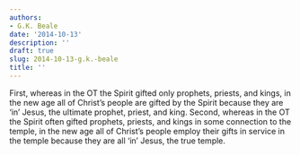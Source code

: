 ```yaml
---
authors:
- G.K. Beale
date: '2014-10-13'
description: ''
draft: true
slug: 2014-10-13-g.k.-beale
title: ''
---
```

First, whereas in the OT the Spirit gifted only prophets, priests, and kings, in the new age all of Christ’s people are gifted by the Spirit because they are ‘in’ Jesus, the ultimate prophet, priest, and king. Second, whereas in the OT the Spirit often gifted prophets, priests, and kings in some connection to the temple, in the new age all of Christ’s people employ their gifts in service in the temple because they are all ‘in’ Jesus, the true temple.




